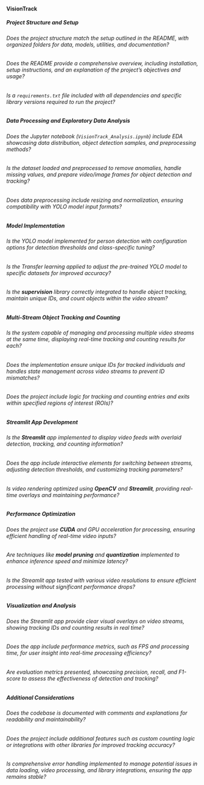 #### VisionTrack

##### Project Structure and Setup

###### Does the project structure match the setup outlined in the README, with organized folders for data, models, utilities, and documentation?

###### Does the README provide a comprehensive overview, including installation, setup instructions, and an explanation of the project’s objectives and usage?

###### Is a `requirements.txt` file included with all dependencies and specific library versions required to run the project?

##### Data Processing and Exploratory Data Analysis

###### Does the Jupyter notebook (`VisionTrack_Analysis.ipynb`) include EDA showcasing data distribution, object detection samples, and preprocessing methods?

###### Is the dataset loaded and preprocessed to remove anomalies, handle missing values, and prepare video/image frames for object detection and tracking?

###### Does data preprocessing include resizing and normalization, ensuring compatibility with YOLO model input formats?

##### Model Implementation

###### Is the YOLO model implemented for person detection with configuration options for detection thresholds and class-specific tuning?

###### Is the Transfer learning applied to adjust the pre-trained YOLO model to specific datasets for improved accuracy?

###### Is the **supervision** library correctly integrated to handle object tracking, maintain unique IDs, and count objects within the video stream?

##### Multi-Stream Object Tracking and Counting

###### Is the system capable of managing and processing multiple video streams at the same time, displaying real-time tracking and counting results for each?

###### Does the implementation ensure unique IDs for tracked individuals and handles state management across video streams to prevent ID mismatches?

###### Does the project include logic for tracking and counting entries and exits within specified regions of interest (ROIs)?

##### Streamlit App Development

###### Is the **Streamlit** app implemented to display video feeds with overlaid detection, tracking, and counting information?

###### Does the app include interactive elements for switching between streams, adjusting detection thresholds, and customizing tracking parameters?

###### Is video rendering optimized using **OpenCV** and **Streamlit**, providing real-time overlays and maintaining performance?

##### Performance Optimization

###### Does the project use **CUDA** and GPU acceleration for processing, ensuring efficient handling of real-time video inputs?

###### Are techniques like **model pruning** and **quantization** implemented to enhance inference speed and minimize latency?

###### Is the Streamlit app tested with various video resolutions to ensure efficient processing without significant performance drops?

##### Visualization and Analysis

###### Does the Streamlit app provide clear visual overlays on video streams, showing tracking IDs and counting results in real time?

###### Does the app include performance metrics, such as FPS and processing time, for user insight into real-time processing efficiency?

###### Are evaluation metrics presented, showcasing precision, recall, and F1-score to assess the effectiveness of detection and tracking?

##### Additional Considerations

###### Does the codebase is documented with comments and explanations for readability and maintainability?

###### Does the project include additional features such as custom counting logic or integrations with other libraries for improved tracking accuracy?

###### Is comprehensive error handling implemented to manage potential issues in data loading, video processing, and library integrations, ensuring the app remains stable?
